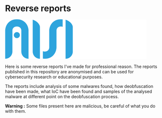 # Reverse reports
![logo](img/logo@2x.png)

Here is some reverse reports I've made for professional reason. The reports published in this repository are anonymised and can be used for cybersecurity research or educational purposes.

The reports include analysis of some malwares found, how deobfuscation have been made, what IoC have been found and samples of the analysed malware at different point on the deobfuscation process.

__Warning :__
Some files present here are malicious, be careful of what you do with them.
